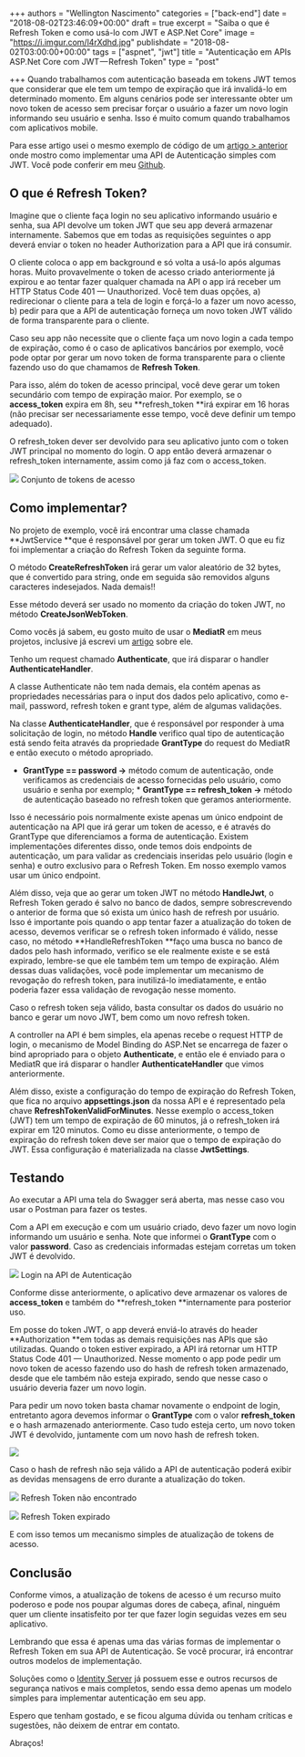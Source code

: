 +++
authors = "Wellington Nascimento"
categories = ["back-end"]
date = "2018-08-02T23:46:09+00:00"
draft = true
excerpt = "Saiba o que é Refresh Token e como usá-lo com JWT e ASP.Net Core"
image = "https://i.imgur.com/l4rXdhd.jpg"
publishdate = "2018-08-02T03:00:00+00:00"
tags = ["aspnet", "jwt"]
title = "Autenticação em APIs ASP.Net Core com JWT — Refresh Token"
type = "post"

+++
Quando trabalhamos com autenticação baseada em tokens JWT temos que considerar que ele tem um tempo de expiração que irá invalidá-lo em determinado momento. Em alguns cenários pode ser interessante obter um novo token de acesso sem precisar forçar o usuário a fazer um novo login informando seu usuário e senha. Isso é muito comum quando trabalhamos com aplicativos mobile. 

Para esse artigo usei o mesmo exemplo de código de um [artigo > anterior](https://tableless.com.br/autenticacao-em-apis-asp-net-core-com-jwt/) onde mostro como implementar uma API de Autenticação simples com JWT. Você pode conferir em meu [Github](https://github.com/wellingtonjhn/DemoJwt). 

## O que é Refresh Token? 

Imagine que o cliente faça login no seu aplicativo informando usuário e senha, sua API devolve um token JWT que seu app deverá armazenar internamente. Sabemos que em todas as requisições seguintes o app deverá enviar o token no header Authorization para a API que irá consumir. 

O cliente coloca o app em background e só volta a usá-lo após algumas horas. Muito provavelmente o token de acesso criado anteriormente já expirou e ao tentar fazer qualquer chamada na API o app irá receber um HTTP Status Code 401 — Unauthorized. Você tem duas opções, a) redirecionar o cliente para a tela de login e forçá-lo a fazer um novo acesso, b) pedir para que a API de autenticação forneça um novo token JWT válido de forma transparente para o cliente. 

Caso seu app não necessite que o cliente faça um novo login a cada tempo de expiração, como é o caso de aplicativos bancários por exemplo, você pode optar por gerar um novo token de forma transparente para o cliente fazendo uso do que chamamos de **Refresh Token**. 

Para isso, além do token de acesso principal, você deve gerar um token secundário com tempo de expiração maior. Por exemplo, se o **access_token** expira em 8h, seu **refresh_token **irá expirar em 16 horas (não precisar ser necessariamente esse tempo, você deve definir um tempo adequado). 

O refresh_token dever ser devolvido para seu aplicativo junto com o token JWT principal no momento do login. O app então deverá armazenar o refresh_token internamente, assim como já faz com o access_token. 

![](https://cdn-images-1.medium.com/max/1000/1*zdyoGW-4EVEATVTwSvtlqw.png) <span class="figcaption_hack">Conjunto de tokens de acesso</span> 

## Como implementar? 

No projeto de exemplo, você irá encontrar uma classe chamada **JwtService **que é responsável por gerar um token JWT. O que eu fiz foi implementar a criação do Refresh Token da seguinte forma. 

<script src="https://gist.github.com/wellingtonjhn/d98ac8c74c016973891d76340b088d09.js"></script>

O método **CreateRefreshToken** irá gerar um valor aleatório de 32 bytes, que é convertido para string, onde em seguida são removidos alguns caracteres indesejados. Nada demais!! 

Esse método deverá ser usado no momento da criação do token JWT, no método **CreateJsonWebToken**. 

Como vocês já sabem, eu gosto muito de usar o **MediatR** em meus projetos, inclusive já escrevi um [artigo](https://medium.com/wellingtonjhn/mediatr-com-asp-net-core-7b98ba0ca640) sobre ele. 

Tenho um request chamado **Authenticate**, que irá disparar o handler **AuthenticateHandler**. 

A classe Authenticate não tem nada demais, ela contém apenas as propriedades necessárias para o input dos dados pelo aplicativo, como e-mail, password, refresh token e grant type, além de algumas validações. 

<script src="https://gist.github.com/wellingtonjhn/5d0691d91b8696d50e356aa96ab749ff.js"></script>

Na classe **AuthenticateHandler**, que é responsável por responder à uma solicitação de login, no método **Handle** verifico qual tipo de autenticação está sendo feita através da propriedade **GrantType** do request do MediatR e então executo o método apropriado. 

* **GrantType == password →** método comum de autenticação, onde verificamos as credenciais de acesso fornecidas pelo usuário, como usuário e senha por exemplo; * **GrantType == refresh_token →** método de autenticação baseado no refresh token que geramos anteriormente. 

Isso é necessário pois normalmente existe apenas um único endpoint de autenticação na API que irá gerar um token de acesso, e é através do GrantType que diferenciamos a forma de autenticação. Existem implementações diferentes disso, onde temos dois endpoints de autenticação, um para validar as credenciais inseridas pelo usuário (login e senha) e outro exclusivo para o Refresh Token. Em nosso exemplo vamos usar um único endpoint. 

Além disso, veja que ao gerar um token JWT no método **HandleJwt**, o Refresh Token gerado é salvo no banco de dados, sempre sobrescrevendo o anterior de forma que só exista um único hash de refresh por usuário. Isso é importante pois quando o app tentar fazer a atualização do token de acesso, devemos verificar se o refresh token informado é válido, nesse caso, no método **HandleRefreshToken **faço uma busca no banco de dados pelo hash informado, verifico se ele realmente existe e se está expirado, lembre-se que ele também tem um tempo de expiração. Além dessas duas validações, você pode implementar um mecanismo de revogação do refresh token, para inutilizá-lo imediatamente, e então poderia fazer essa validação de revogação nesse momento. 

Caso o refresh token seja válido, basta consultar os dados do usuário no banco e gerar um novo JWT, bem como um novo refresh token. 

A controller na API é bem simples, ela apenas recebe o request HTTP de login, o mecanismo de Model Binding do ASP.Net se encarrega de fazer o bind apropriado para o objeto **Authenticate**, e então ele é enviado para o MediatR que irá disparar o handler **AuthenticateHandler** que vimos anteriormente. 

<script src="https://gist.github.com/wellingtonjhn/4f878b2ebe7f261e0e65b32022922ff2.js"></script>

Além disso, existe a configuração do tempo de expiração do Refresh Token, que fica no arquivo **appsettings.json** da nossa API e é representado pela chave **RefreshTokenValidForMinutes**. Nesse exemplo o access_token (JWT) tem um tempo de expiração de 60 minutos, já o refresh_token irá expirar em 120 minutos. Como eu disse anteriormente, o tempo de expiração do refresh token deve ser maior que o tempo de expiração do JWT. Essa configuração é materializada na classe **JwtSettings**. 

<script src="https://gist.github.com/wellingtonjhn/7e4b9a81c08673bd91aa3d4255c36900.js"></script>

## Testando 

Ao executar a API uma tela do Swagger será aberta, mas nesse caso vou usar o Postman para fazer os testes. 

Com a API em execução e com um usuário criado, devo fazer um novo login informando um usuário e senha. Note que informei o **GrantType** com o valor **password**. Caso as credenciais informadas estejam corretas um token JWT é devolvido. 

![](https://cdn-images-1.medium.com/max/1000/1*qsnS5_qqX4No6jXvZ-nlOQ.png) <span class="figcaption_hack">Login na API de Autenticação</span> 

Conforme disse anteriormente, o aplicativo deve armazenar os valores de **access_token** e também do **refresh_token **internamente para posterior uso. 

Em posse do token JWT, o app deverá enviá-lo através do header **Authorization **em todas as demais requisições nas APIs que são utilizadas. Quando o token estiver expirado, a API irá retornar um HTTP Status Code 401 — Unauthorized. Nesse momento o app pode pedir um novo token de acesso fazendo uso do hash de refresh token armazenado, desde que ele também não esteja expirado, sendo que nesse caso o usuário deveria fazer um novo login. 

Para pedir um novo token basta chamar novamente o endpoint de login, entretanto agora devemos informar o **GrantType** com o valor **refresh_token** e o hash armazenado anteriormente. Caso tudo esteja certo, um novo token JWT é devolvido, juntamente com um novo hash de refresh token. 

![](https://cdn-images-1.medium.com/max/1000/1*TTE-Zpg9mzPVuU7tOjqoIA.png) 

Caso o hash de refresh não seja válido a API de autenticação poderá exibir as devidas mensagens de erro durante a atualização do token. 

![](https://cdn-images-1.medium.com/max/1000/1*Eo5mAqtD76kRYZxevL8v-g.png) <span class="figcaption_hack">Refresh Token não encontrado</span> 

![](https://cdn-images-1.medium.com/max/1000/1*PWI_8LYcTwwy1vM8KID9ug.png) <span class="figcaption_hack">Refresh Token expirado</span> 

E com isso temos um mecanismo simples de atualização de tokens de acesso. 

## Conclusão 

Conforme vimos, a atualização de tokens de acesso é um recurso muito poderoso e pode nos poupar algumas dores de cabeça, afinal, ninguém quer um cliente insatisfeito por ter que fazer login seguidas vezes em seu aplicativo. 

Lembrando que essa é apenas uma das várias formas de implementar o Refresh Token em sua API de Autenticação. Se você procurar, irá encontrar outros modelos de implementação. 

Soluções como o [Identity Server](http://identityserver.io/) já possuem esse e outros recursos de segurança nativos e mais completos, sendo essa demo apenas um modelo simples para implementar autenticação em seu app. 

Espero que tenham gostado, e se ficou alguma dúvida ou tenham críticas e sugestões, não deixem de entrar em contato. 

Abraços!